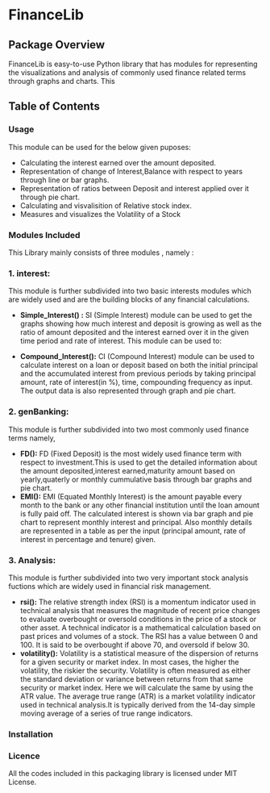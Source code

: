 # FinanceLib

## Package Overview
  FinanceLib is easy-to-use Python library that has modules for representing the visualizations and analysis of commonly used finance related terms through graphs and charts.
  This 
  
## Table of Contents
 ### Usage
 This module can be used for the below given puposes:
 * Calculating the interest earned over the amount deposited.
 * Representation of change of Interest,Balance with respect to years through line or bar graphs.
 * Representation of ratios between Deposit and interest applied over it through pie chart.
 * Calculating and visvalisition of Relative stock index.
 * Measures and visualizes the Volatility of a Stock 
 ### Modules Included
   This Library mainly consists of three modules , namely :
   ### 1. interest:
   This module is further subdivided into two basic interests modules which are widely used and are the building blocks of any financial calculations.
   * **Simple_Interest() :**
   SI (Simple Interest) module can be used to get the graphs showing how much interest and deposit is growing  as well as the ratio of amount deposited and the interest earned over it in the given time period and rate of interest. This module can be used to:
   
   * **Compound_Interest():**
   CI (Compound Interest) module can be used to calculate interest on a loan or deposit based on both the initial principal and the accumulated interest from previous periods by taking principal amount, rate of interest(in %), time, compounding frequency as input. The output data is also represented through graph and pie chart.
   ### 2. genBanking:
   This module is further subdivided into two most commonly used finance terms namely,
   * **FD():**
   FD (Fixed Deposit) is the most widely used finance term with respect to investment.This is used to get the detailed information about the amount deposited,interest earned,maturity amount based on yearly,quaterly or monthly cummulative basis through bar graphs and pie chart.
   * **EMI():**
   EMI (Equated Monthly Interest) is the amount payable every month to the bank or any other financial institution until the loan amount is fully paid off. The calculated interest is shown via bar graph and pie chart to represent monthly interest and principal. Also monthly details are represented in a table as per the input (principal amount, rate of interest in percentage and tenure) given.
   ### 3. Analysis:
   This module is further subdivided into two very important stock analysis  fuctions which are widely used in financial risk management.
   * **rsi():**
   The relative strength index (RSI) is a momentum indicator used in technical analysis that measures the magnitude of recent price changes to evaluate overbought or oversold conditions in the price of a stock or other asset. 
   A technical indicator is a mathematical calculation based on past prices and volumes of a stock. The RSI has a value between 0 and 100. It is said to be overbought if above 70, and oversold if below 30.
   * **volatility():**
   Volatility is a statistical measure of the dispersion of returns for a given security or market index. In most cases, the higher the volatility, the riskier the security. Volatility is often measured as either the standard deviation or variance between returns from that same security or market index.
   Here we will calculate the same by using the ATR value.
   The average true range (ATR) is a market volatility indicator used in technical analysis.It is typically derived from the 14-day simple moving average of a series of true range indicators.
  

  ### Installation
  ### Licence
  All the codes included in this packaging library is licensed under MIT License.
   
 
